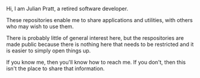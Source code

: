 Hi, I am Julian Pratt, a retired software developer. 

These repositories enable me to share applications and utilities, with others who may wish to use them. 

There is probably little of general interest here, but the respositories are made public because there is nothing here that needs to be restricted and it is easier to simply open things up.

If you know me, then you'll know how to reach me. If you don't, then this isn't the place to share that information.  

<!---
julianpratt/julianpratt is a ✨ special ✨ repository because its `README.md` (this file) appears on your GitHub profile.
You can click the Preview link to take a look at your changes.
--->
